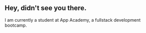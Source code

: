 ## Hey, didn't see you there.
I am currently a student at App Academy, a fullstack development bootcamp.
